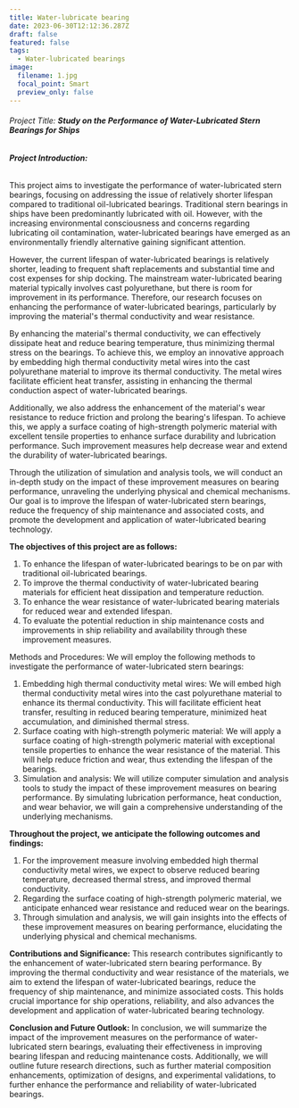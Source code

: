 ```yaml
---
title: Water-lubricate bearing
date: 2023-06-30T12:12:36.287Z
draft: false
featured: false
tags:
  - Water-lubricated bearings
image:
  filename: 1.jpg
  focal_point: Smart
  preview_only: false
---
```

###### Project Title: **Study on the Performance of Water-Lubricated Stern Bearings for Ships**

###### **Project Introduction:**

This project aims to investigate the performance of water-lubricated stern bearings, focusing on addressing the issue of relatively shorter lifespan compared to traditional oil-lubricated bearings. Traditional stern bearings in ships have been predominantly lubricated with oil. However, with the increasing environmental consciousness and concerns regarding lubricating oil contamination, water-lubricated bearings have emerged as an environmentally friendly alternative gaining significant attention.

However, the current lifespan of water-lubricated bearings is relatively shorter, leading to frequent shaft replacements and substantial time and cost expenses for ship docking. The mainstream water-lubricated bearing material typically involves cast polyurethane, but there is room for improvement in its performance. Therefore, our research focuses on enhancing the performance of water-lubricated bearings, particularly by improving the material's thermal conductivity and wear resistance.

By enhancing the material's thermal conductivity, we can effectively dissipate heat and reduce bearing temperature, thus minimizing thermal stress on the bearings. To achieve this, we employ an innovative approach by embedding high thermal conductivity metal wires into the cast polyurethane material to improve its thermal conductivity. The metal wires facilitate efficient heat transfer, assisting in enhancing the thermal conduction aspect of water-lubricated bearings.

Additionally, we also address the enhancement of the material's wear resistance to reduce friction and prolong the bearing's lifespan. To achieve this, we apply a surface coating of high-strength polymeric material with excellent tensile properties to enhance surface durability and lubrication performance. Such improvement measures help decrease wear and extend the durability of water-lubricated bearings.

Through the utilization of simulation and analysis tools, we will conduct an in-depth study on the impact of these improvement measures on bearing performance, unraveling the underlying physical and chemical mechanisms. Our goal is to improve the lifespan of water-lubricated stern bearings, reduce the frequency of ship maintenance and associated costs, and promote the development and application of water-lubricated bearing technology.

**The objectives of this project are as follows:**



1. To enhance the lifespan of water-lubricated bearings to be on par with traditional oil-lubricated bearings.
2. To improve the thermal conductivity of water-lubricated bearing materials for efficient heat dissipation and temperature reduction.
3. To enhance the wear resistance of water-lubricated bearing materials for reduced wear and extended lifespan.
4. To evaluate the potential reduction in ship maintenance costs and improvements in ship reliability and availability through these improvement measures.

Methods and Procedures: We will employ the following methods to investigate the performance of water-lubricated stern bearings:

1. Embedding high thermal conductivity metal wires: We will embed high thermal conductivity metal wires into the cast polyurethane material to enhance its thermal conductivity. This will facilitate efficient heat transfer, resulting in reduced bearing temperature, minimized heat accumulation, and diminished thermal stress.
2. Surface coating with high-strength polymeric material: We will apply a surface coating of high-strength polymeric material with exceptional tensile properties to enhance the wear resistance of the material. This will help reduce friction and wear, thus extending the lifespan of the bearings.
3. Simulation and analysis: We will utilize computer simulation and analysis tools to study the impact of these improvement measures on bearing performance. By simulating lubrication performance, heat conduction, and wear behavior, we will gain a comprehensive understanding of the underlying mechanisms.

**Throughout the project, we anticipate the following outcomes and findings:**

1. For the improvement measure involving embedded high thermal conductivity metal wires, we expect to observe reduced bearing temperature, decreased thermal stress, and improved thermal conductivity.
2. Regarding the surface coating of high-strength polymeric material, we anticipate enhanced wear resistance and reduced wear on the bearings.
3. Through simulation and analysis, we will gain insights into the effects of these improvement measures on bearing performance, elucidating the underlying physical and chemical mechanisms.

**Contributions and Significance:** This research contributes significantly to the enhancement of water-lubricated stern bearing performance. By improving the thermal conductivity and wear resistance of the materials, we aim to extend the lifespan of water-lubricated bearings, reduce the frequency of ship maintenance, and minimize associated costs. This holds crucial importance for ship operations, reliability, and also advances the development and application of water-lubricated bearing technology.

**Conclusion and Future Outlook:** In conclusion, we will summarize the impact of the improvement measures on the performance of water-lubricated stern bearings, evaluating their effectiveness in improving bearing lifespan and reducing maintenance costs. Additionally, we will outline future research directions, such as further material composition enhancements, optimization of designs, and experimental validations, to further enhance the performance and reliability of water-lubricated bearings.